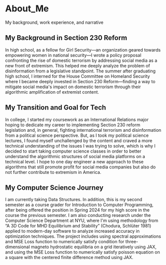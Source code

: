 # About_Me
My background, work experience, and narrative 

## My Background in Section 230 Reform
In high school, as a fellow for Girl Security—an organization geared towards empowering women in national security—I wrote a policy proposal confronting the rise of domestic terrorism by addressing social media as a new front of extremism. This helped me deeply analyze the problem of disinformation from a legislative standpoint. The summer after graduating high school, I interned for the House Committee on Homeland Security where I became deeply invested in Section 230 Reform—finding a way to mitigate social media's impact on domestic terrorism through their algorithmic amplification of extremist content. 

## My Transition and Goal for Tech
In college, I started my coursework as an International Relations major hoping to dedicate my career to implementing Section 230 reform legislation and, in general, fighting international terrorism and disinformation from a political science perspective. But, as I took my political science lectures, I found myself unchallenged by the content and craved a more technical understanding of the issues I was trying to solve, which is why I decided to start taking computer science classes in order to better understand the algorithmic structures of social media platforms on a technical level. I hope to one day engineer a new approach to these algorithms that still promote profit for social media companies but also do not further contribute to extremism in America. 

## My Computer Science Journey
I am currently taking Data Structures. In addition, this is my second semester as a course grader for Introduction to Computer Programming, after being offered the position in Spring 2024 for my high score in the course the previous semester. I am also conducting research under the Computer Science Department at NYU, where I'm using methodology from “A 3D Code for MHD Equilibrium and Stability” (Chodura, Schlüter 1981) applied to modern-day software to analyze increased accuracy in optimization techniques. The project includes using spectral approximations and MSE Loss function to numerically satisfy condition for three-dimensional magneto hydrostatic equilibria on a grid iteratively using JAX, and using the MSE Loss function to numerically satisfy poisson equation on a square with the centered finite difference method using JAX.
